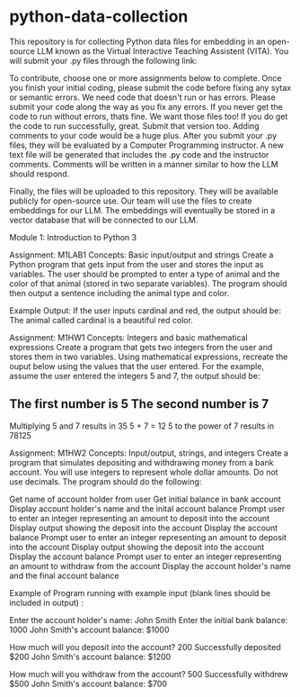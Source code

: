 # python-data-collection
This repository is for collecting Python data files for embedding in an open-source LLM known as the Virtual Interactive Teaching Assistent (VITA).
You will submit your .py files through the following link:

To contribute, choose one or more assignments below to complete. Once you finish your initial coding, please submit the code before fixing any sytax or semantic errors.
We need code that doesn't run or has errors. Please submit your code along the way as you fix any errors. If you never get the code to run without errors, thats fine. We want those files too!
If you do get the code to run successfully, great. Submit that version too. Adding comments to your code would be a huge plus.
After you submit your .py files, they will be evaluated by a Computer Programming instructor. A new text file will be generated that includes the .py code and the instructor comments.
Comments will be written in a manner similar to how the LLM should respond.

Finally, the files will be uploaded to this repository. They will be available publicly for open-source use. Our team will use the files to create embeddings for our LLM.
The embeddings will eventually be stored in a vector database that will be connected to our LLM.

Module 1: Introduction to Python 3

Assignment: M1LAB1
Concepts: Basic input/output and strings
Create a Python program that gets input from the user and stores the input as variables.
The user should be prompted to enter a type of animal and the color of that animal (stored in two separate variables).
The program should then output a sentence including the animal type and color.

Example Output:
If the user inputs cardinal and red, the output should be: The animal called cardinal is a beautiful red color.


Assignment: M1HW1
Concepts: Integers and basic mathematical expressions
Create a program that gets two integers from the user and stores them in two variables.
Using mathematical expressions, recreate the ouput below using the values that the user entered. For the example, assume the user entered the integers 5 and 7, the output should be:

The first number is 5
The second number is 7
--------------------------------
Multiplying 5 and 7 results in 35
5 + 7 = 12
5 to the power of 7 results in 78125

Assignment: M1HW2
Concepts: Input/output, strings, and integers
Create a program that simulates depositing and withdrawing money from a bank account. You will use integers to represent whole dollar amounts. Do not use decimals. 
The program should do the following:

Get name of account holder from user
Get initial balance in bank account
Display account holder's name and the inital account balance
Prompt user to enter an integer representing an amount to deposit into the account
Display output showing the deposit into the account
Display the account balance
Prompt user to enter an integer representing an amount to deposit into the account
Display output showing the deposit into the account
Display the account balance
Prompt user to enter an integer representing an amount to withdraw from the account
Display the account holder's name and the final account balance

Example of Program running with example input (blank lines should be included in output) :

Enter the account holder's name: John Smith
Enter the initial bank balance: 1000
John Smith's account balance: $1000

How much will you deposit into the account? 200
Successfully deposited $200
John Smith's account balance: $1200

How much will you withdraw from the account? 500
Successfully withdrew $500
John Smith's account balance: $700
